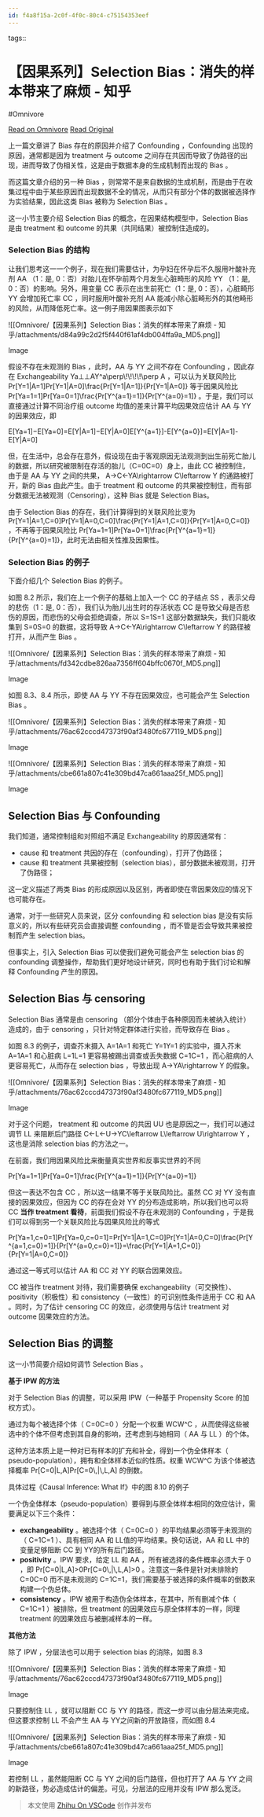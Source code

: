 ```yaml
---
id: f4a8f15a-2c0f-4f0c-80c4-c75154353eef
---
```



tags:: 

# 【因果系列】Selection Bias：消失的样本带来了麻烦 - 知乎
#Omnivore

[Read on Omnivore](https://omnivore.app/me/selection-bias-190496f6dff)
[Read Original](https://zhuanlan.zhihu.com/p/436281730)

上一篇文章讲了 Bias 存在的原因并介绍了 Confounding ，Confounding 出现的原因，通常都是因为 treatment 与 outcome 之间存在共因而导致了伪路径的出现，进而导致了伪相关性，这是由于数据本身的生成机制而出现的 Bias 。

而这篇文章介绍的另一种 Bias ，则常常不是来自数据的生成机制，而是由于在收集过程中由于某些原因而出现数据不全的情况，从而只有部分个体的数据被选择作为实验结果，因此这类 Bias 被称为 Selection Bias 。

这一小节主要介绍 Selection Bias 的概念，在因果结构模型中，Selection Bias 是由 treatment 和 outcome 的共果（共同结果）被控制住造成的。

### Selection Bias 的结构

让我们思考这一一个例子，现在我们需要估计，为孕妇在怀孕后不久服用叶酸补充剂 AA （1：是, 0：否）对胎儿在怀孕前两个月发生心脏畸形的风险 YY （1：是, 0：否）的影响。另外，用变量 CC 表示在出生前死亡（1：是, 0：否），心脏畸形 YY 会增加死亡率 CC ，同时服用叶酸补充剂 AA 能减小除心脏畸形外的其他畸形的风险，从而降低死亡率。这一例子用因果图表示如下

![[Omnivore/【因果系列】Selection Bias：消失的样本带来了麻烦 - 知乎/attachments/d84a99c2d2f5f440f61af4db004ffa9a_MD5.png]]

Image

假设不存在未观测的 Bias ，此时，AA 与 YY 之间不存在 Confounding ，因此存在 Exchangeability Ya⊥⊥AY^a\\perp\\!\\!\\!\\!\\perp A ，可以认为关联风险比 Pr\[Y\=1|A\=1\]Pr\[Y\=1|A\=0\]\\frac{Pr\[Y=1|A=1\]}{Pr\[Y=1|A=0\]} 等于因果风险比 Pr\[Ya\=1\=1\]Pr\[Ya\=0\=1\]\\frac{Pr\[Y^{a=1}=1\]}{Pr\[Y^{a=0}=1\]} 。于是，我们可以直接通过计算不同治疗组 outcome 均值的差来计算平均因果效应估计 AA 与 YY 的因果效应，即

E\[Ya\=1\]−E\[Ya\=0\]\=E\[Y|A\=1\]−E\[Y|A\=0\]E\[Y^{a=1}\]-E\[Y^{a=0}\]=E\[Y|A=1\]-E\[Y|A=0\]

但，在生活中，总会存在意外，假设现在由于客观原因无法观测到出生前死亡胎儿的数据，所以研究被限制在存活的胎儿（C\=0C=0​）身上，由此 CC​ 被控制住，由于是 AA​ 与 YY​ 之间的共果， A→C←YA\\rightarrow C\\leftarrow Y​ 的通路被打开，新的 Bias 由此产生。由于 treatment 和 outcome 的共果被控制住，而有部分数据无法被观测（Censoring），这种 Bias 就是 Selection Bias。

由于 Selection Bias 的存在，我们计算得到的关联风险比变为 Pr\[Y\=1|A\=1,C\=0\]Pr\[Y\=1|A\=0,C\=0\]\\frac{Pr\[Y=1|A=1,C=0\]}{Pr\[Y=1|A=0,C=0\]} ，不再等于因果风险比 Pr\[Ya\=1\=1\]Pr\[Ya\=0\=1\]\\frac{Pr\[Y^{a=1}=1\]}{Pr\[Y^{a=0}=1\]}​ ，此时无法由相关性推及因果性。

### Selection Bias 的例子

下面介绍几个 Selection Bias 的例子。

如图 8.2 所示，我们在上一个例子的基础上加入一个 CC 的子结点 SS ，表示父母的悲伤（1：是, 0：否），我们认为胎儿出生时的存活状态 CC 是导致父母是否悲伤的原因，而悲伤的父母会拒绝调查，所以 S\=1S=1 这部分数据缺失，我们只能收集到 S\=0S=0 的数据，这将导致 A→C←YA\\rightarrow C\\leftarrow Y 的路径被打开，从而产生 Bias 。

![[Omnivore/【因果系列】Selection Bias：消失的样本带来了麻烦 - 知乎/attachments/fd342cdbe826aa7356ff604bffc0670f_MD5.png]]

Image

如图 8.3、8.4 所示，即使 AA 与 YY 不存在因果效应，也可能会产生 Selection Bias 。

![[Omnivore/【因果系列】Selection Bias：消失的样本带来了麻烦 - 知乎/attachments/76ac62cccd47373f90af3480fc677119_MD5.png]]

Image

![[Omnivore/【因果系列】Selection Bias：消失的样本带来了麻烦 - 知乎/attachments/cbe661a807c41e309bd47ca661aaa25f_MD5.png]]

Image

## Selection Bias 与 Confounding

我们知道，通常控制组和对照组不满足 Exchangeability 的原因通常有：

* cause 和 treatment 共因的存在（confounding），打开了伪路径；
* cause 和 treatment 共果被控制（selection bias），部分数据未被观测，打开了伪路径；

这一定义描述了两类 Bias 的形成原因以及区别，两者即使在零因果效应的情况下也可能存在。

通常，对于一些研究人员来说，区分 confounding 和 selection bias 是没有实际意义的，所以有些研究员会直接调整 confounding ，而不管是否会导致共果被控制而产生 selection bias。

但事实上，引入 Selection Bias 可以使我们避免可能会产生 selection bias 的 confounding 调整操作，帮助我们更好地设计研究，同时也有助于我们讨论和解释 Confounding 产生的原因。

## Selection Bias 与 censoring

Selection Bias 通常是由 censoring （部分个体由于各种原因而未被纳入统计）造成的，由于 censoring ，只针对特定群体进行实验，而导致存在 Bias 。

如图 8.3 的例子，调查芥末摄入 A\=1A=1 和死亡 Y\=1Y=1 的实验中，摄入芥末 A\=1A=1 和心脏病 L\=1L=1 更容易被踢出调查或丢失数据 C\=1C=1 ，而心脏病的人更容易死亡，从而存在 selection bias ，导致出现 A→YA\\rightarrow Y 的假象。

![[Omnivore/【因果系列】Selection Bias：消失的样本带来了麻烦 - 知乎/attachments/76ac62cccd47373f90af3480fc677119_MD5.png]]

Image

对于这个问题， treatment 和 outcome 的共因 UU 也是原因之一，我们可以通过调节 LL 来阻断后门路径 C←L←U→YC\\leftarrow L\\leftarrow U\\rightarrow Y ，这也是消除 selection bias 的方法之一。

在前面，我们用因果风险比来衡量真实世界和反事实世界的不同

Pr\[Ya\=1\=1\]Pr\[Ya\=0\=1\]\\frac{Pr\[Y^{a=1}=1\]}{Pr\[Y^{a=0}=1\]}

但这一表达不包含 CC ，所以这一结果不等于关联风险比。虽然 CC 对 YY 没有直接的因果效应，但因为 CC 的存在会对 YY 的分布造成影响，所以我们也可以将 CC **当作 treatment 看待**，前面我们假设不存在未观测的 Confounding ，于是我们可以得到另一个关联风险比与因果风险比的等式

Pr\[Ya\=1,c\=0\=1\]Pr\[Ya\=0,c\=0\=1\]\=Pr\[Y\=1|A\=1,C\=0\]Pr\[Y\=1|A\=0,C\=0\]\\frac{Pr\[Y^{a=1,c=0}=1\]}{Pr\[Y^{a=0,c=0}=1\]}=\\frac{Pr\[Y=1|A=1,C=0\]}{Pr\[Y=1|A=0,C=0\]}

通过这一等式可以估计 AA 和 CC 对 YY 的联合因果效应。

CC 被当作 treatment 对待，我们需要确保 exchangeability（可交换性）、positivity（积极性）和 consistency（一致性）的可识别性条件适用于 CC 和 AA 。同时，为了估计 censoring CC 的效应，必须使用与估计 treatment 对 outcome 因果效应的方法。

## Selection Bias 的调整

这一小节简要介绍如何调节 Selection Bias 。

**基于 IPW 的方法**

对于 Selection Bias 的调整，可以采用 IPW（一种基于 Propensity Score 的加权方式）。

通过为每个被选择个体（ C\=0C=0 ）分配一个权重 WCW^C ，从而使得这些被选中的个体不但考虑到其自身的影响，还考虑到与她相同（ AA 与 LL ）的个体。

这种方法本质上是一种对已有样本的扩充和补全，得到一个伪全体样本（ pseudo-population），拥有和全体样本近似的性质。权重 WCW^C 为该个体被选择概率 Pr\[C\=0|L,A\]Pr\[C=0\\,|\\,L,A\] 的倒数。

具体过程《Causal Inference: What If》中的图 8.10 的例子

一个伪全体样本（pseudo-population）要得到与原全体样本相同的效应估计，需要满足以下三个条件：

* **exchangeability** 。被选择个体（ C\=0C=0 ）的平均结果必须等于未观测的（ C\=1C=1 ）、具有相同 AA 和 LL​​ 值的平均结果。换句话说，AA 和 LL 中的变量足够阻断 CC 到 YY​​ 的所有后门路径。
* **positivity** 。IPW 要求，给定 LL 和 AA ，所有被选择的条件概率必须大于 0 ，即 Pr\[C\=0|L,A\]\>0Pr\[C=0\\,|\\,L,A\]>0 。注意这一条件是针对未排除的 C\=0C=0 而不是未观测的 C\=1C=1​ ，我们需要基于被选择的条件概率的倒数来构建一个伪总体。
* **consistency** 。IPW 被用于构造伪全体样本，在其中，所有删减个体（ C\=1C=1 ）被排除，但 treatment 的因果效应与原全体样本的一样，同理 treatment 的因果效应与被删减样本的一样。

**其他方法**

除了 IPW ，分层法也可以用于 selection bias 的消除，如图 8.3

![[Omnivore/【因果系列】Selection Bias：消失的样本带来了麻烦 - 知乎/attachments/76ac62cccd47373f90af3480fc677119_MD5.png]]

Image

只要控制住 LL ，就可以阻断 CC 与 YY 的路径，而这一步可以由分层法来完成。但这要求控制 LL 不会产生 AA 与 YY​ 之间新的开放路径，而如图 8.4

![[Omnivore/【因果系列】Selection Bias：消失的样本带来了麻烦 - 知乎/attachments/cbe661a807c41e309bd47ca661aaa25f_MD5.png]]

Image

若控制 LL ，虽然能阻断 CC 与 YY 之间的后门路径，但也打开了 AA 与 YY 之间的新路径，势必造成估计的偏差。可见，分层法的应用并没有 IPW 那么宽泛。

> 本文使用 [Zhihu On VSCode](https://zhuanlan.zhihu.com/p/106057556) 创作并发布

